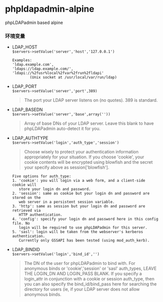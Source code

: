 # phpldapadmin-alpine

phpLDAPadmin based alpine

### 环境变量
 - LDAP_HOST  
   `$servers->setValue('server','host','127.0.0.1')`
   ```
   Examples:
   'ldap.example.com',
   'ldaps://ldap.example.com/',
   'ldapi://%2fusr%local%2fvar%2frun%2fldapi'
           (Unix socket at /usr/local/var/run/ldap)
   ```
 - LDAP_PORT  
   `$servers->setValue('server','port',389)`
   >The port your LDAP server listens on (no quotes). 389 is standard.
 - LDAP_BASEDN  
   `$servers->setValue('server','base',array(''))`
   >Array of base DNs of your LDAP server. Leave this blank to have phpLDAPadmin
   auto-detect it for you.
 - LDAP_AUTHTYPE  
   `$servers->setValue('login','auth_type','session')`
   >Choose wisely to protect your authentication information appropriately for
   your situation. If you choose 'cookie', your cookie contents will be
   encrypted using blowfish and the secret your specify above as
   session['blowfish'].
   ```
   Five options for auth_type:
   1. 'cookie': you will login via a web form, and a client-side cookie will
      store your login dn and password.
   2. 'session': same as cookie but your login dn and password are stored on the
      web server in a persistent session variable.
   3. 'http': same as session but your login dn and password are retrieved via
      HTTP authentication.
   4. 'config': specify your login dn and password here in this config file. No
      login will be required to use phpLDAPadmin for this server.
   5. 'sasl': login will be taken from the webserver's kerberos authentication.
      Currently only GSSAPI has been tested (using mod_auth_kerb).
   ```
 - LDAP_BINDID  
   `$servers->setValue('login','bind_id','')`
   >The DN of the user for phpLDAPadmin to bind with. For anonymous binds or
   'cookie','session' or 'sasl' auth_types, LEAVE THE LOGIN_DN AND LOGIN_PASS
   BLANK. If you specify a login_attr in conjunction with a cookie or session
   auth_type, then you can also specify the bind_id/bind_pass here for searching
   the directory for users (ie, if your LDAP server does not allow anonymous
   binds.